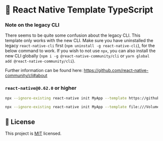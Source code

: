 # :space_invader: React Native Template TypeScript

### Note on the legacy CLI
There seems to be quite some confusion about the legacy CLI. This template only works with the new CLI. Make sure you have uninstalled the legacy `react-native-cli` first (`npm uninstall -g react-native-cli`), for the below command to work. If you wish to not use `npx`, you can also install the new CLI globally (`npm i -g @react-native-community/cli` or `yarn global add @react-native-community/cli`).

Further information can be found here: https://github.com/react-native-community/cli#about

### `react-native@0.62.0` or higher

```sh
npx --ignore-existing react-native init MyApp --template https://github.com/daimonkor/react-native-template-typescript.git
```

```sh
npx --ignore-existing react-native init MyApp --template file:///Volumes/Data/projects/reactnative/react-native-template-typescript
```

## :bookmark: License

This project is [MIT](LICENSE) licensed.
